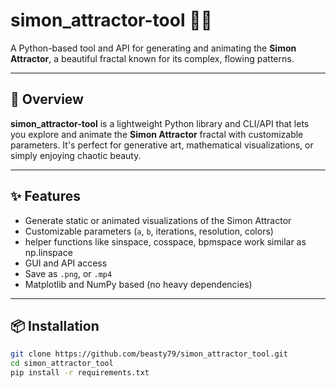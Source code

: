 # simon_attractor-tool 🎨🌀

A Python-based tool and API for generating and animating the **Simon Attractor**, a beautiful fractal known for its complex, flowing patterns.

---

## 📌 Overview

**simon_attractor-tool** is a lightweight Python library and CLI/API that lets you explore and animate the **Simon Attractor** fractal with customizable parameters. It's perfect for generative art, mathematical visualizations, or simply enjoying chaotic beauty.

---

## ✨ Features
- Generate static or animated visualizations of the Simon Attractor
- Customizable parameters (`a`, `b`, iterations, resolution, colors)
- helper functions like sinspace, cosspace, bpmspace work similar as np.linspace
- GUI and API access
- Save as `.png`, or `.mp4`
- Matplotlib and NumPy based (no heavy dependencies)

---

## 📦 Installation

```bash
git clone https://github.com/beasty79/simon_attractor_tool.git
cd simon_attractor_tool
pip install -r requirements.txt
